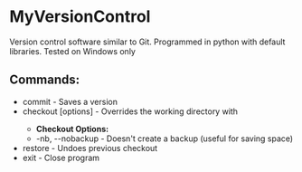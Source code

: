 # MyVersionControl
Version control software similar to Git. Programmed in python with default libraries. Tested on Windows only


## Commands:
* commit - Saves a version
* checkout <version> [options] - Overrides the working directory with <version>
  *  **Checkout Options:**
  *  -nb, --nobackup - Doesn't create a backup (useful for saving space)
* restore - Undoes previous checkout
* exit - Close program
